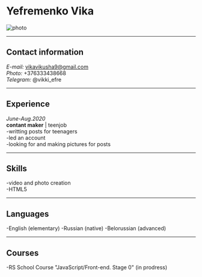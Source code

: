 # Yefremenko Vika #
![photo](<img width="181" alt="Снимок экрана 2022-06-03 182151" src="https://user-images.githubusercontent.com/96078041/171884193-7fd111aa-7449-4048-b10a-3fe99b05e012.png">)
<br>
***
## Contact information ##
*E-mail:* <vikavikusha9@gmail.com>
<br>
*Photo:* +376333438668
<br>
*Telegram:* @vikki_efre
<br>
***
## Experience ##
*June-Aug.2020*
<br>
**contant maker**
| teenjob
<br>
-writting posts for teenagers
<br>
-led an account
<br>
-looking for and making pictures for posts
<br>
***
## Skills ##
-video and photo creation
<br>
-HTML5
<br>
***
## Languages ##
-English (elementary)
-Russian (native)
-Belorussian (advanced)
<br>
***
## Courses ##
-RS School Course "JavaScript/Front-end. Stage 0" (in prodress)
<br>
